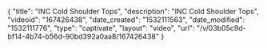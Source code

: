 {
    "title": "INC Cold Shoulder Tops",
    "description": "INC Cold Shoulder Tops",
    "videoid": "167426438",
    "date_created": "1532111563",
    "date_modified": "1532111776",
    "type": "captivate",
    "layout": "video",
    "url": "\/v\/03b05c9d-bf14-4b74-b56d-90bd392a0aa8\/167426438"
}